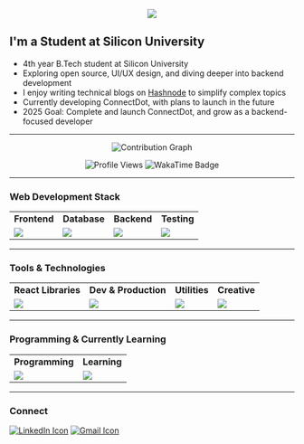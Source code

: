 

<p align="center">
  <a href="https://github.com/DenverCoder1/readme-typing-svg">
    <img src="https://readme-typing-svg.herokuapp.com?font=Fira+Code&size=28&duration=3000&pause=500&center=true&vCenter=true&width=800&height=60&lines=Hi,+I'm+Vishal+Kumar;An+Open+Source+Enthusiast;Full+Stack+Developer;" />
  </a>
</p>

## I'm a Student at Silicon University

- 4th year B.Tech student at Silicon University  
- Exploring open source, UI/UX design, and diving deeper into backend development  
- I enjoy writing technical blogs on [Hashnode]() to simplify complex topics  
- Currently developing ConnectDot, with plans to launch in the future  
- 2025 Goal: Complete and launch ConnectDot, and grow as a backend-focused developer

---

<p align="center">
  <img src="https://github-readme-activity-graph.vercel.app/graph?username=iamkrvishal07&theme=react-dark&area=true&hide_border=true" alt="Contribution Graph" />
</p>

<p align="center">
  <img src="https://komarev.com/ghpvc/?username=iamkrvishal07&label=Profile%20views&color=0e75b6&style=flat-square" alt="Profile Views" />
  <img src="https://wakatime.com/badge/user/b486c624-54cb-4d61-9d41-06e9e496bcfe.svg" alt="WakaTime Badge" />
</p>

---

### Web Development Stack

<table>
<tr>
  <td align="center"><strong>Frontend</strong></td>
  <td align="center"><strong>Database</strong></td>
  <td align="center"><strong>Backend</strong></td>
  <td align="center"><strong>Testing</strong></td>
</tr>
<tr>
  <td><img src="https://skillicons.dev/icons?i=html,css,bootstrap,tailwind,js,react,nextjs"/></td>
  <td><img src="https://skillicons.dev/icons?i=mongodb,mysql"/></td>
  <td><img src="https://skillicons.dev/icons?i=express,nodejs"/></td>
  <td><img src="https://skillicons.dev/icons?i=postman"/></td>
</tr>
</table>

---

### Tools & Technologies

<table>
<tr>
  <td align="center"><strong>React Libraries</strong></td>
  <td align="center"><strong>Dev & Production</strong></td>
  <td align="center"><strong>Utilities</strong></td>
  <td align="center"><strong>Creative</strong></td>
</tr>
<tr>
  <td><img src="https://skillicons.dev/icons?i=react,tailwind,materialui"/></td>
  <td><img src="https://skillicons.dev/icons?i=git,github,netlify,vercel,vite"/></td>
  <td><img src="https://skillicons.dev/icons?i=vscode,vite,bash,linux"/></td>
  <td><img src="https://skillicons.dev/icons?i=photoshop,figma"/></td>
</tr>
</table>

---

### Programming & Currently Learning

<table>
<tr>
  <td align="center"><strong>Programming</strong></td>
  <td align="center"><strong>Learning</strong></td>
</tr>
<tr>
  <td><img src="https://skillicons.dev/icons?i=java,c,js,ts"/></td>
  <td><img src="https://skillicons.dev/icons?i=gitlab,redux,redis"/></td>
</tr>
</table>

---

### Connect

<p>
  <a href="https://www.linkedin.com/in/iamkrvishal07/"><img src="https://skillicons.dev/icons?i=linkedin" alt="LinkedIn Icon"></a>
  <a href="mailto:iamkrvishal07@gmail.com"><img src="https://skillicons.dev/icons?i=gmail" alt="Gmail Icon"></a>
</p>



